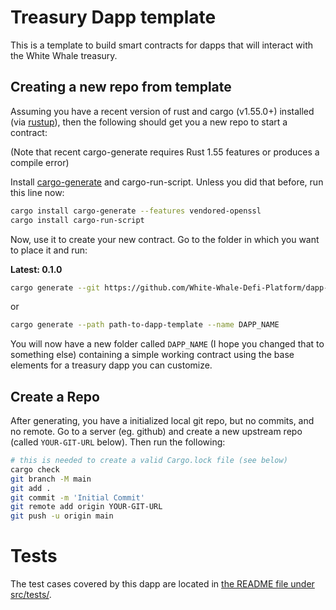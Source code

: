 # Treasury Dapp template

This is a template to build smart contracts for dapps that will interact with the White Whale treasury.

## Creating a new repo from template

Assuming you have a recent version of rust and cargo (v1.55.0+) installed
(via [rustup](https://rustup.rs/)),
then the following should get you a new repo to start a contract:

(Note that recent cargo-generate requires Rust 1.55 features or produces a compile error)

Install [cargo-generate](https://github.com/ashleygwilliams/cargo-generate) and cargo-run-script.
Unless you did that before, run this line now:

```sh
cargo install cargo-generate --features vendored-openssl
cargo install cargo-run-script
```

Now, use it to create your new contract.
Go to the folder in which you want to place it and run:

**Latest: 0.1.0**

```sh
cargo generate --git https://github.com/White-Whale-Defi-Platform/dapp-template.git --name DAPP_NAME
````

or

```sh
cargo generate --path path-to-dapp-template --name DAPP_NAME
````

You will now have a new folder called `DAPP_NAME` (I hope you changed that to something else)
containing a simple working contract using the base elements for a treasury dapp you can customize.

## Create a Repo

After generating, you have a initialized local git repo, but no commits, and no remote.
Go to a server (eg. github) and create a new upstream repo (called `YOUR-GIT-URL` below).
Then run the following:

```sh
# this is needed to create a valid Cargo.lock file (see below)
cargo check
git branch -M main
git add .
git commit -m 'Initial Commit'
git remote add origin YOUR-GIT-URL
git push -u origin main
```

# Tests
The test cases covered by this dapp are located in [the README file under src/tests/](src/tests/README.md).
